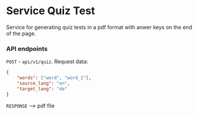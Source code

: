 # Service Quiz Test
Service for generating quiz tests in a pdf format with anwer keys on the end of the page.

### API endpoints
`POST` - `api/v1/quiz`. Request data:
```json
{
    "words": ["word", "word_1"],
    "source_lang": "en",
    "target_lang": "de"
}
```

`RESPONSE` --> pdf file